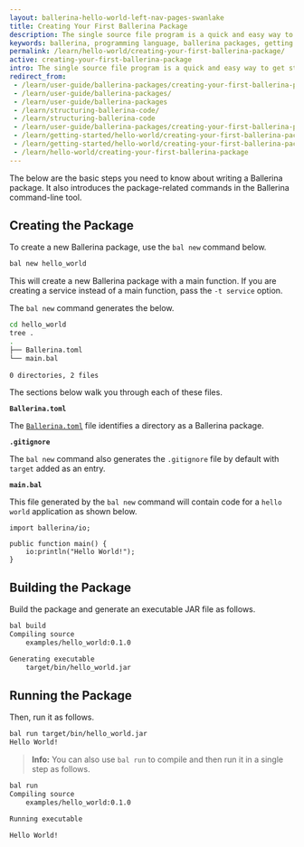 ```yaml
---
layout: ballerina-hello-world-left-nav-pages-swanlake
title: Creating Your First Ballerina Package
description: The single source file program is a quick and easy way to get started with Ballerina. However, when your code grows, you need to create a Ballerina package to organize your code.
keywords: ballerina, programming language, ballerina packages, getting started
permalink: /learn/hello-world/creating-your-first-ballerina-package/
active: creating-your-first-ballerina-package
intro: The single source file program is a quick and easy way to get started with Ballerina. However, when your code grows, you need to create a Ballerina package to organize your code.
redirect_from:
 - /learn/user-guide/ballerina-packages/creating-your-first-ballerina-package
 - /learn/user-guide/ballerina-packages/
 - /learn/user-guide/ballerina-packages
 - /learn/structuring-ballerina-code/
 - /learn/structuring-ballerina-code
 - /learn/user-guide/ballerina-packages/creating-your-first-ballerina-package/
 - /learn/getting-started/hello-world/creating-your-first-ballerina-package
 - /learn/getting-started/hello-world/creating-your-first-ballerina-package/
 - /learn/hello-world/creating-your-first-ballerina-package
---
```


The below are the basic steps you need to know about writing a Ballerina package. It also introduces the package-related commands in the Ballerina command-line tool.

## Creating the Package

To create a new Ballerina package, use the `bal new` command below.

```bash
bal new hello_world
```

This will create a new Ballerina package with a main function. If you are creating a service instead of a main function, pass the `-t service` option.

The `bal new` command generates the below.

```bash
cd hello_world
tree .
.
├── Ballerina.toml
└── main.bal
    
0 directories, 2 files
```

The sections below walk you through each of these files.

**`Ballerina.toml`**

The [`Ballerina.toml`](/learn/user-guide/ballerina-packages/package-layout#ballerinatoml) file identifies a directory as a Ballerina package.

**`.gitignore`**

The `bal new` command also generates the `.gitignore` file by default with `target` added as an entry.

**`main.bal`**

This file generated by the `bal new` command will contain code for a `hello world` application as shown below.

```bal
import ballerina/io;  

public function main() { 
    io:println("Hello World!"); 
}

```

## Building the Package

Build the package and generate an executable JAR file as follows.

```bash
bal build
Compiling source
 	examples/hello_world:0.1.0 

Generating executable
    target/bin/hello_world.jar
```

## Running the Package

Then, run it as follows.

```bash
bal run target/bin/hello_world.jar
Hello World!
```

>**Info:** You can also use `bal run` to compile and then run it in a single step as follows.

```bash
bal run
Compiling source
    examples/hello_world:0.1.0

Running executable

Hello World!
```

<style> #tree-expand-all , #tree-collapse-all, .cTocElements {display:none;} .cGitButtonContainer {padding-left: 40px;} </style>
